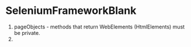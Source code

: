 # SeleniumFrameworkBlank

1. pageObjects - methods that return WebElements (HtmlElements) must be private.
2. 
